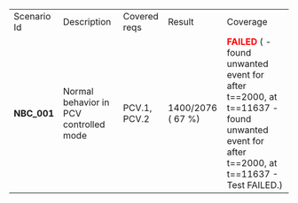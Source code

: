 <Table>
<Tr><Td>Scenario Id</Td><Td>Description</Td><Td>Covered reqs</Td><Td>Result</Td><Td>Coverage</Td></Tr>
<Tr><Td><B> NBC_001</B></Td><Td>Normal behavior in PCV controlled mode</Td><Td>PCV.1, PCV.2</Td><Td>1400/2076 (   67 &percnt;)</Td><Td><B><Font color="red">FAILED</Font></B> ( - found unwanted event for <buzzer> after t==2000, at t==11637 - found unwanted event for <alarm_relay> after t==2000, at t==11637 - Test FAILED.)</Td></Tr>
</Table>
